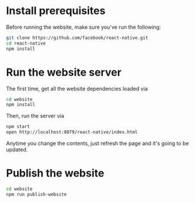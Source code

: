 # Install prerequisites

Before running the website, make sure you've run the following:

```sh
git clone https://github.com/facebook/react-native.git
cd react-native
npm install
```

# Run the website server

The first time, get all the website dependencies loaded via

```sh
cd website
npm install
```

Then, run the server via

```sh
npm start
open http://localhost:8079/react-native/index.html
```

Anytime you change the contents, just refresh the page and it's going to be updated.

# Publish the website

```sh
cd website
npm run publish-website
```

